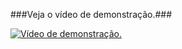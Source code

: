 ###Veja o vídeo de demonstração.###

[![Vídeo de demonstração.](http://img.youtube.com/vi/FC2mA8n2__8/0.jpg)](http://www.youtube.com/watch?v=FC2mA8n2__8 "Vídeo de demonstração.")